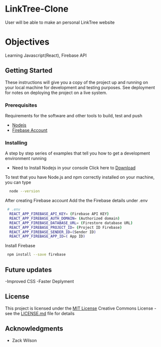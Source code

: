 # LinkTree-Clone

User will be able to make an personal LinkTree website

# Objectives

Learning Javascript(React), Firebase API

## Getting Started

These instructions will give you a copy of the project up and running on
your local machine for development and testing purposes. See deployment
for notes on deploying the project on a live system.

### Prerequisites

Requirements for the software and other tools to build, test and push

- [Nodejs](https://nodejs.org/en/download/)
- [Firebase Account](https://firebase.google.com/)

### Installing

A step by step series of examples that tell you how to get a development
environment running

- Need to Install Nodejs in your console
  Click here to [Download](https://nodejs.org/en/download/)

To test that you have Node.js and npm correctly installed on your machine, you can type

```sh
  node --version
```

After creating Firebase account
Add the the Firebase details under .env

```sh
 # .env
  REACT_APP_FIREBASE_API_KEY= (Firebase API KEY)
  REACT_APP_FIREBASE_AUTH_DOMAIN= (Authorized domain)
  REACT_APP_FIREBASE_DATABASE_URL= (Firestore database URL)
  REACT_APP_FIREBASE_PROJECT_ID= (Project ID Firebase)
  REACT_APP_FIREBASE_SENDER_ID=(Sender ID)
  REACT_APP_FIREBASE_APP_ID=( App ID)
```

Install Firebase

```sh
 npm install --save firebase
```

## Future updates

-Improved CSS
-Faster Deplyment

## License

This project is licensed under the [MIT License](LICENSE.md)
Creative Commons License - see the [LICENSE.md](LICENSE.md) file for
details

## Acknowledgments

- Zack Wilson
